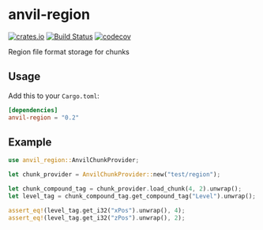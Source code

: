 anvil-region
============
[![crates.io](https://img.shields.io/crates/v/anvil-region.svg)](https://crates.io/crates/anvil-region)
[![Build Status](https://travis-ci.com/eihwaz/anvil-region.svg?branch=master)](https://travis-ci.com/eihwaz/anvil-region)
[![codecov](https://codecov.io/gh/eihwaz/anvil-region/branch/master/graph/badge.svg)](https://codecov.io/gh/eihwaz/anvil-region)

Region file format storage for chunks

## Usage

Add this to your `Cargo.toml`:

```toml
[dependencies]
anvil-region = "0.2"
```

## Example

```rust
use anvil_region::AnvilChunkProvider;

let chunk_provider = AnvilChunkProvider::new("test/region");

let chunk_compound_tag = chunk_provider.load_chunk(4, 2).unwrap();
let level_tag = chunk_compound_tag.get_compound_tag("Level").unwrap();

assert_eq!(level_tag.get_i32("xPos").unwrap(), 4);
assert_eq!(level_tag.get_i32("zPos").unwrap(), 2);
```